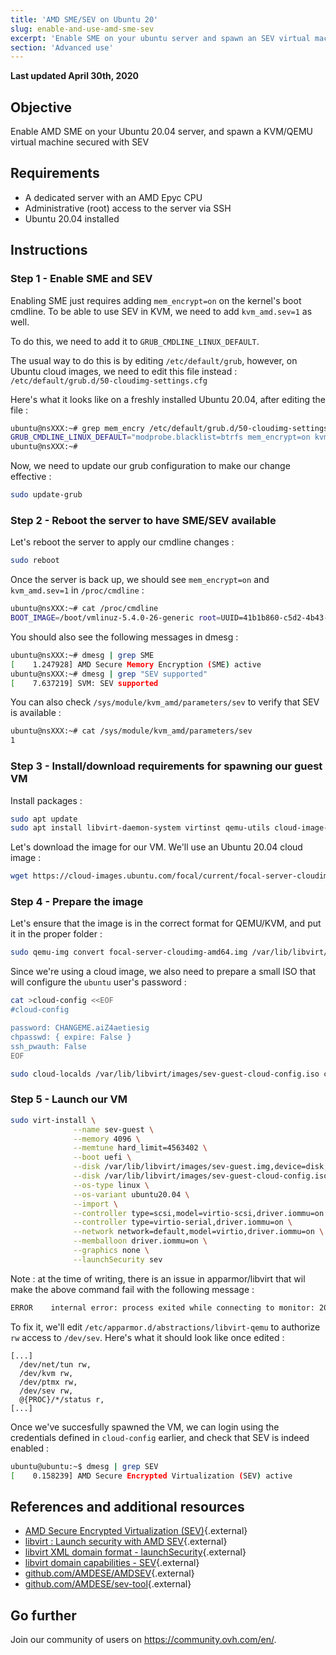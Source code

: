 ```yaml
---
title: 'AMD SME/SEV on Ubuntu 20'
slug: enable-and-use-amd-sme-sev
excerpt: 'Enable SME on your ubuntu server and spawn an SEV virtual machine'
section: 'Advanced use'
---
```


**Last updated April 30th, 2020**

## Objective

Enable AMD SME on your Ubuntu 20.04 server, and spawn a KVM/QEMU virtual machine secured with SEV

## Requirements

- A dedicated server with an AMD Epyc CPU
- Administrative (root) access to the server via SSH
- Ubuntu 20.04 installed

## Instructions

### Step 1 - Enable SME and SEV

Enabling SME just requires adding `mem_encrypt=on` on the kernel's boot cmdline. To be able to use SEV in KVM, we need to add `kvm_amd.sev=1` as well.

To do this, we need to add it to `GRUB_CMDLINE_LINUX_DEFAULT`.

The usual way to do this is by editing `/etc/default/grub`, however, on Ubuntu cloud images, we need to edit this file instead : `/etc/default/grub.d/50-cloudimg-settings.cfg`

Here's what it looks like on a freshly installed Ubuntu 20.04, after editing the file :
```bash
ubuntu@nsXXX:~# grep mem_encry /etc/default/grub.d/50-cloudimg-settings.cfg
GRUB_CMDLINE_LINUX_DEFAULT="modprobe.blacklist=btrfs mem_encrypt=on kvm_amd.sev=1"
ubuntu@nsXXX:~#
```

Now, we need to update our grub configuration to make our change effective :
```bash
sudo update-grub
```

### Step 2 - Reboot the server to have SME/SEV available

Let's reboot the server to apply our cmdline changes :

```bash
sudo reboot
```

Once the server is back up, we should see `mem_encrypt=on` and `kvm_amd.sev=1` in `/proc/cmdline` :
```bash
ubuntu@nsXXX:~# cat /proc/cmdline
BOOT_IMAGE=/boot/vmlinuz-5.4.0-26-generic root=UUID=41b1b860-c5d2-4b43-a7e5-cb45c2f44e08 ro vga=normal nomodeset modprobe.blacklist=btrfs mem_encrypt=on kvm_amd.sev=1
```

You should also see the following messages in dmesg :
```bash
ubuntu@nsXXX:~# dmesg | grep SME
[    1.247928] AMD Secure Memory Encryption (SME) active
ubuntu@nsXXX:~# dmesg | grep "SEV supported"
[    7.637219] SVM: SEV supported
```

You can also check `/sys/module/kvm_amd/parameters/sev` to verify that SEV is available :
```bash
ubuntu@nsXXX:~# cat /sys/module/kvm_amd/parameters/sev
1
```

### Step 3 - Install/download requirements for spawning our guest VM

Install packages :
```bash
sudo apt update
sudo apt install libvirt-daemon-system virtinst qemu-utils cloud-image-utils
```

Let's download the image for our VM. We'll use an Ubuntu 20.04 cloud image :
```bash
wget https://cloud-images.ubuntu.com/focal/current/focal-server-cloudimg-amd64.img
```

### Step 4 - Prepare the image

Let's ensure that the image is in the correct format for QEMU/KVM, and put it in the proper folder :
```bash
sudo qemu-img convert focal-server-cloudimg-amd64.img /var/lib/libvirt/images/sev-guest.img
```

Since we're using a cloud image, we also need to prepare a small ISO that will configure the `ubuntu` user's password :
```bash
cat >cloud-config <<EOF
#cloud-config

password: CHANGEME.aiZ4aetiesig
chpasswd: { expire: False }
ssh_pwauth: False
EOF

sudo cloud-localds /var/lib/libvirt/images/sev-guest-cloud-config.iso cloud-config
```

### Step 5 - Launch our VM

```bash
sudo virt-install \
              --name sev-guest \
              --memory 4096 \
              --memtune hard_limit=4563402 \
              --boot uefi \
              --disk /var/lib/libvirt/images/sev-guest.img,device=disk,bus=scsi \
              --disk /var/lib/libvirt/images/sev-guest-cloud-config.iso,device=cdrom \
              --os-type linux \
              --os-variant ubuntu20.04 \
              --import \
              --controller type=scsi,model=virtio-scsi,driver.iommu=on \
              --controller type=virtio-serial,driver.iommu=on \
              --network network=default,model=virtio,driver.iommu=on \
              --memballoon driver.iommu=on \
              --graphics none \
              --launchSecurity sev
```

Note : at the time of writing, there is an issue in apparmor/libvirt that wil make the above command fail with the following message :
```bash
ERROR    internal error: process exited while connecting to monitor: 2020-04-28T15:04:14.348979Z qemu-system-x86_64: sev_guest_init: Failed to open /dev/sev 'Permission denied'
```
To fix it, we'll edit `/etc/apparmor.d/abstractions/libvirt-qemu` to authorize `rw` access to `/dev/sev`. Here's what it should look like once edited :
```
[...]
  /dev/net/tun rw,
  /dev/kvm rw,
  /dev/ptmx rw,
  /dev/sev rw,
  @{PROC}/*/status r,
[...]
```

Once we've succesfully spawned the VM, we can login using the credentials defined in `cloud-config` earlier, and check that SEV is indeed enabled :
```bash
ubuntu@ubuntu:~$ dmesg | grep SEV
[    0.158239] AMD Secure Encrypted Virtualization (SEV) active
```

## References and additional resources

- [AMD Secure Encrypted Virtualization (SEV)](https://developer.amd.com/sev/){.external}
- [libvirt : Launch security with AMD SEV](https://libvirt.org/kbase/launch_security_sev.html){.external}
- [libvirt XML domain format - launchSecurity](https://libvirt.org/formatdomain.html#launchSecurity){.external}
- [libvirt domain capabilities - SEV](https://libvirt.org/formatdomaincaps.html#elementsSEV){.external}
- [github.com/AMDESE/AMDSEV](https://github.com/AMDESE/AMDSEV){.external}
- [github.com/AMDESE/sev-tool](https://github.com/AMDESE/sev-tool){.external}

## Go further

Join our community of users on <https://community.ovh.com/en/>.
